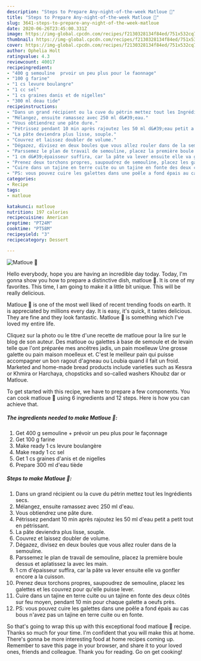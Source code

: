 ```yaml
---
description: "Steps to Prepare Any-night-of-the-week Matloue 🍞"
title: "Steps to Prepare Any-night-of-the-week Matloue 🍞"
slug: 3641-steps-to-prepare-any-night-of-the-week-matloue
date: 2020-06-26T23:45:00.331Z
image: https://img-global.cpcdn.com/recipes/f2130328134f84ed/751x532cq70/matloue-🍞-photo-principale-de-la-recette.jpg
thumbnail: https://img-global.cpcdn.com/recipes/f2130328134f84ed/751x532cq70/matloue-🍞-photo-principale-de-la-recette.jpg
cover: https://img-global.cpcdn.com/recipes/f2130328134f84ed/751x532cq70/matloue-🍞-photo-principale-de-la-recette.jpg
author: Ophelia Holt
ratingvalue: 4.3
reviewcount: 40017
recipeingredient:
- "400 g semouline  prvoir un peu plus pour le faonnage"
- "100 g farine"
- "1 cs levure boulangre"
- "1 cc sel"
- "1 cs graines danis et de nigelles"
- "300 ml deau tide"
recipeinstructions:
- "Dans un grand récipient ou la cuve du pétrin mettez tout les Ingrédients secs."
- "Mélangez, ensuite ramassez avec 250 ml d&#39;eau."
- "Vous obtiendrez une pâte dure."
- "Pétrissez pendant 10 min après rajoutez les 50 ml d&#39;eau petit a petit tout en pétrissant."
- "La pâte deviendra plus lisse, souple."
- "Couvrez et laissez doubler de volume."
- "Dégazez, divisez en deux boules que vous allez rouler dans de la semouline."
- "Parssemez le plan de travail de semouline, placez la première boule dessus et aplatissez la avec les main."
- "1 cm d&#39;épaisseur suffira, car la pâte va lever ensuite elle va gonfler encore a la cuisson."
- "Prenez deux torchons propres, saupoudrez de semouline, placez les galettes et les couvrez pour qu&#39;elle puisse lever."
- "Cuire dans un tajine en terre cuite ou un tajine en fonte des deux côtés sur feu moyen, pendant 10 min pour chaque galette a oeufs près."
- "PS: vous pouvez cuire les galettes dans une poêle a fond épais au cas bous n&#39;avez pas un tajine en terre cuite ou en fonte."
categories:
- Recipe
tags:
- matloue

katakunci: matloue 
nutrition: 197 calories
recipecuisine: American
preptime: "PT24M"
cooktime: "PT58M"
recipeyield: "3"
recipecategory: Dessert

---
```



![Matloue 🍞](https://img-global.cpcdn.com/recipes/f2130328134f84ed/751x532cq70/matloue-🍞-photo-principale-de-la-recette.jpg)

Hello everybody, hope you are having an incredible day today. Today, I'm gonna show you how to prepare a distinctive dish, matloue 🍞. It is one of my favorites. This time, I am going to make it a little bit unique. This will be really delicious.

Matloue 🍞 is one of the most well liked of recent trending foods on earth. It is appreciated by millions every day. It is easy, it's quick, it tastes delicious. They are fine and they look fantastic. Matloue 🍞 is something which I've loved my entire life.

Cliquez sur la photo ou le titre d&#39;une recette de matloue pour la lire sur le blog de son auteur. Des matloue ou galettes à base de semoule et de levain telle que l&#39;ont préparée mes ancêtres jadis, un pain moelleuw Une grosse galette ou pain maison moelleux et. C&#39;est le meilleur pain qui puisse accompagner un bon ragout d&#39;agneau ou Loubia quand il fait un froid. Marketed and home-made bread products include varieties such as Kessra or Khmira or Harchaya, chopsticks and so-called washers Khoubz dar or Matloue.


To get started with this recipe, we have to prepare a few components. You can cook matloue 🍞 using 6 ingredients and 12 steps. Here is how you can achieve that.

<!--inarticleads1-->

##### The ingredients needed to make Matloue 🍞:

1. Get 400 g semouline + prévoir un peu plus pour le façonnage
1. Get 100 g farine
1. Make ready 1 cs levure boulangère
1. Make ready 1 cc sel
1. Get 1 cs graines d&#39;anis et de nigelles
1. Prepare 300 ml d&#39;eau tiède




<!--inarticleads2-->

##### Steps to make Matloue 🍞:

1. Dans un grand récipient ou la cuve du pétrin mettez tout les Ingrédients secs.
1. Mélangez, ensuite ramassez avec 250 ml d&#39;eau.
1. Vous obtiendrez une pâte dure.
1. Pétrissez pendant 10 min après rajoutez les 50 ml d&#39;eau petit a petit tout en pétrissant.
1. La pâte deviendra plus lisse, souple.
1. Couvrez et laissez doubler de volume.
1. Dégazez, divisez en deux boules que vous allez rouler dans de la semouline.
1. Parssemez le plan de travail de semouline, placez la première boule dessus et aplatissez la avec les main.
1. 1 cm d&#39;épaisseur suffira, car la pâte va lever ensuite elle va gonfler encore a la cuisson.
1. Prenez deux torchons propres, saupoudrez de semouline, placez les galettes et les couvrez pour qu&#39;elle puisse lever.
1. Cuire dans un tajine en terre cuite ou un tajine en fonte des deux côtés sur feu moyen, pendant 10 min pour chaque galette a oeufs près.
1. PS: vous pouvez cuire les galettes dans une poêle a fond épais au cas bous n&#39;avez pas un tajine en terre cuite ou en fonte.




So that's going to wrap this up with this exceptional food matloue 🍞 recipe. Thanks so much for your time. I'm confident that you will make this at home. There's gonna be more interesting food at home recipes coming up. Remember to save this page in your browser, and share it to your loved ones, friends and colleague. Thank you for reading. Go on get cooking!

